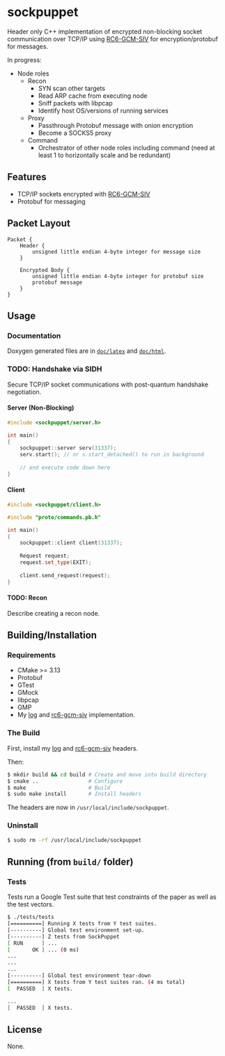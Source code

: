 # sockpuppet

Header only C++ implementation of encrypted non-blocking socket communication over TCP/IP using [RC6-GCM-SIV](https://gitlab.com/optimisticninja/rc6) for encryption/protobuf for messages. 

In progress:

* Node roles
	* Recon
		- SYN scan other targets
		- Read ARP cache from executing node
		- Sniff packets with libpcap
		- Identify host OS/versions of running services
	* Proxy
		- Passthrough Protobuf message with onion encryption
		- Become a SOCKS5 proxy
	* Command
		- Orchestrator of other node roles including command (need at least 1 to horizontally scale and be redundant)

## Features

* TCP/IP sockets encrypted with [RC6-GCM-SIV](https://gitlab.com/optimisticninja/rc6)
* Protobuf for messaging

## Packet Layout

```
Packet {
    Header {
        unsigned little endian 4-byte integer for message size
    }
    
    Encrypted Body {
        unsigned little endian 4-byte integer for protobuf size
        protobuf message
    }
}
```

## Usage

### Documentation

Doxygen generated files are in [`doc/latex`](doc/latex) and [`doc/html`](doc/html).

### TODO: Handshake via SIDH

Secure TCP/IP socket communications with post-quantum handshake negotiation.

#### Server (Non-Blocking)

```cpp
#include <sockpuppet/server.h>

int main()
{
    sockpuppet::server serv(31337);
    serv.start(); // or s.start_detached() to run in background
    
    // and execute code down here
}
```

#### Client

```cpp
#include <sockpuppet/client.h>

#include "proto/commands.pb.h"

int main()
{
    sockpuppet::client client(31337);
    
    Request request;
    request.set_type(EXIT);
    
    client.send_request(request);
}
```

#### TODO: Recon

Describe creating a recon node.

## Building/Installation

### Requirements

* CMake >= 3.13
* Protobuf
* GTest
* GMock
* libpcap
* GMP
* My [log](https://gitlab.com/optimisticninja/log) and [rc6-gcm-siv](https://gitlab.com/optimisticninja/rc6) implementation.

### The Build

First, install my [log](https://gitlab.com/optimisticninja/log) and [rc6-gcm-siv](https://gitlab.com/optimisticninja/rc6) headers.

Then:

```bash
$ mkdir build && cd build # Create and move into build directory
$ cmake ..                # Configure
$ make                    # Build
$ sudo make install       # Install headers
```

The headers are now in `/usr/local/include/sockpuppet`.

### Uninstall

```bash
$ sudo rm -rf /usr/local/include/sockpuppet
```

## Running (from `build/` folder)

### Tests

Tests run a Google Test suite that test constraints of the paper as well as the test vectors.

```bash
$ ./tests/tests
[==========] Running X tests from Y test suites.
[----------] Global test environment set-up.
[----------] Z tests from SockPuppet
[ RUN      ] ...
[       OK ] ... (0 ms)
...
...
...
[----------] Global test environment tear-down
[==========] X tests from Y test suites ran. (4 ms total)
[  PASSED  ] X tests.

...
[  PASSED  ] X tests.
```

## License

None.
